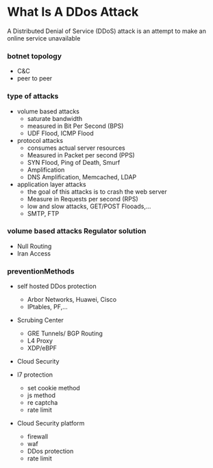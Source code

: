 # What Is A DDos Attack
A Distributed Denial of Service (DDoS) attack is an attempt to make an online service unavailable

### botnet topology
* C&C
* peer to peer

### type of attacks
* volume based attacks
  * saturate bandwidth
  * measured in Bit Per Second (BPS)
  * UDF Flood, ICMP Flood
* protocol attacks
  * consumes actual server resources
  * Measured in Packet per second (PPS)
  * SYN Flood, Ping of Death, Smurf
  * Amplification
  * DNS Amplification, Memcached, LDAP
* application layer attacks
  * the goal of this attacks is to crash the web server
  * Measure in Requests per second (RPS)
  * low and slow attacks, GET/POST Flooads,...
  * SMTP, FTP


### volume based attacks Regulator solution
  * Null Routing
  * Iran Access

### preventionMethods
* self hosted DDos protection
  * Arbor Networks, Huawei, Cisco
  * IPtables, PF,...
* Scrubing Center
  * GRE Tunnels/ BGP Routing
  * L4 Proxy
  * XDP/eBPF
* Cloud Security

* l7 protection
  * set cookie method
  * js method
  * re captcha
  * rate limit

* Cloud Security platform
  * firewall
  * waf
  * DDos protection
  * rate limit







